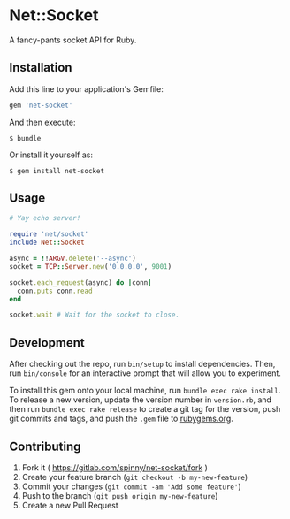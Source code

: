 # Net::Socket

A fancy-pants socket API for Ruby.

## Installation

Add this line to your application's Gemfile:

```ruby
gem 'net-socket'
```

And then execute:

    $ bundle

Or install it yourself as:

    $ gem install net-socket

## Usage

```ruby
# Yay echo server!

require 'net/socket'
include Net::Socket

async = !!ARGV.delete('--async')
socket = TCP::Server.new('0.0.0.0', 9001)

socket.each_request(async) do |conn|
  conn.puts conn.read
end

socket.wait # Wait for the socket to close.
```

## Development

After checking out the repo, run `bin/setup` to install dependencies. Then, run `bin/console` for an interactive prompt that will allow you to experiment.

To install this gem onto your local machine, run `bundle exec rake install`. To release a new version, update the version number in `version.rb`, and then run `bundle exec rake release` to create a git tag for the version, push git commits and tags, and push the `.gem` file to [rubygems.org](https://rubygems.org).

## Contributing

1. Fork it ( https://gitlab.com/spinny/net-socket/fork )
2. Create your feature branch (`git checkout -b my-new-feature`)
3. Commit your changes (`git commit -am 'Add some feature'`)
4. Push to the branch (`git push origin my-new-feature`)
5. Create a new Pull Request
